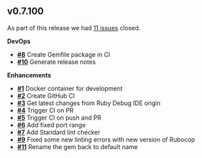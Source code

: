 ## v0.7.100


As part of this release we had [11 issues](https://github.com/corgibytes/ruby-debug-ide/milestone/1?closed=1) closed.



__DevOps__

- [__#8__](https://github.com/corgibytes/ruby-debug-ide/pull/8) Create Gemfile package in CI
- [__#10__](https://github.com/corgibytes/ruby-debug-ide/pull/10) Generate release notes

__Enhancements__

- [__#1__](https://github.com/corgibytes/ruby-debug-ide/pull/1) Docker container for development
- [__#2__](https://github.com/corgibytes/ruby-debug-ide/pull/2) Create GitHub CI
- [__#3__](https://github.com/corgibytes/ruby-debug-ide/pull/3) Get latest changes from Ruby Debug IDE origin
- [__#4__](https://github.com/corgibytes/ruby-debug-ide/pull/4) Trigger CI on PR
- [__#5__](https://github.com/corgibytes/ruby-debug-ide/pull/5) Trigger CI on push and PR
- [__#6__](https://github.com/corgibytes/ruby-debug-ide/pull/6) Add fixed port range
- [__#7__](https://github.com/corgibytes/ruby-debug-ide/pull/7) Add Standard lint checker
- [__#9__](https://github.com/corgibytes/ruby-debug-ide/pull/9) Fixed some new linting errors with new version of Rubocop
- [__#11__](https://github.com/corgibytes/ruby-debug-ide/pull/11) Rename the gem back to default name

